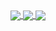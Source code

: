 <a href="">
  <img align="center" src="https://github-readme-stats.vercel.app/api?username=IliyanAng&theme=vue&show_icons=true&custom_title=Iliyan&count_private=true&hide_border=true&hide_rank=true&title_color=5088ed" />
</a>
<a href="https://github.com/anuraghazra/github-readme-stats">
  <img align="center" src="https://github-readme-stats.vercel.app/api/top-langs/?username=IliyanAng&langs_count=8&layout=compact&hide_border=true" />
</a>
<a href="https://github.com/anuraghazra/github-readme-stats">
  <img align="center" src="https://github-readme-stats.vercel.app/api/wakatime?username=IliyanAng&hide_border=true&custom_title=Coding" />
</a>
